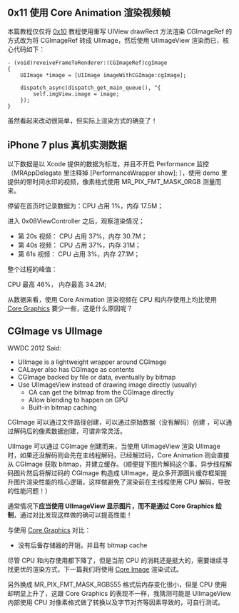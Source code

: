 
## 0x11 使用 Core Animation 渲染视频帧

本篇教程仅仅将  [0x10](./0x10.md) 教程使用重写 UIView drawRect 方法渲染 CGImageRef 的方式改为将 CGImageRef 转成 UIImage，然后使用 UIImageView 渲染而已，核心代码如下：

```objc
- (void)reveiveFrameToRenderer:(CGImageRef)cgImage
{
    UIImage *image = [UIImage imageWithCGImage:cgImage];

    dispatch_async(dispatch_get_main_queue(), ^{
        self.imgView.image = image;
    });
}
```

虽然看起来改动很简单，但实际上渲染方式的确变了！

## iPhone 7 plus 真机实测数据

以下数据是以 Xcode 提供的数据为标准，并且不开启 Performance 监控（MRAppDelegate 里注释掉 [PerformanceWrapper show]; ），使用 demo 里提供的带时间水印的视频，像素格式使用 MR_PIX_FMT_MASK_0RGB 测量而来。

停留在首页时记录数据为：CPU 占用 1%，内存 17.5M；

进入 0x08ViewController 之后，观察渲染情况；

 - 第 20s 视频： CPU 占用 37%，内存 30.7M；
 - 第 40s 视频： CPU 占用 37%，内存 31M；
 - 第 61s 视频： CPU 占用 3%，内存 27.1M；

整个过程的峰值：

CPU 最高 46%， 内存最高 34.2M;

从数据来看，使用 Core Animation 渲染视频在 CPU 和内存使用上均比使用 [Core Graphics](./0x10.md) 要少一些，这是什么原因呢？

## CGImage vs UIImage

WWDC 2012 Said:

- UIImage is a lightweight wrapper around CGImage
- CALayer also has CGImage as contents
- CGImage backed by file or data, eventually by bitmap
- Use UIImageView instead of drawing image directly (usually) 
  - CA can get the bitmap from the CGImage directly
  - Allow blending to happen on GPU
  - Built-in bitmap caching

CGImage 可以通过文件路径创建，可以通过原始数据（没有解码）创建 ，可以通过解码后的像素数据创建，可谓非常灵活。

UIImage 可以通过 CGImage 创建而来，当使用 UIImageView 渲染 UIImage 时，如果还没解码则会先在主线程解码，已经解过码，Core Animation 则会直接从 CGImage 获取 bitmap，并建立缓存。（顺便提下图片解码这个事，异步线程解码图片然后将解过码的 CGImage 构造成 UIImage，是众多开源图片缓存框架提升图片渲染性能的核心逻辑，这样做避免了渲染前在主线程使用 CPU 解码，导致的性能问题！）

通常情况下**应当使用 UIImageView 显示图片，而不是通过 Core Graphics 绘制**，通过对比发现这样做的确可以提高性能！

与使用  [Core Graphics](./0x10.md) 对比：

- 没有后备存储器的开销，并且有 bitmap cache

尽管 CPU 和内存使用都下降了，但是当前 CPU 的消耗还是挺大的，需要继续寻找更优的渲染方式，下一篇我们将使用 [Core Image](./0x12.md) 渲染试试。

另外换成 MR_PIX_FMT_MASK_RGB555 格式后内存变化很小，但是 CPU 使用却明显上升了，这跟 Core Graphics  的表现不一样，我猜测可能是 UIImageView 内部使用 CPU 对像素格式做了转换以及字节对齐等因素导致的，可自行测试。
